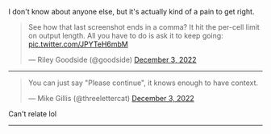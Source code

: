 I don't know about anyone else, but it's actually kind of a pain to get right.

<blockquote class="twitter-tweet"><p lang="en" dir="ltr">See how that last screenshot ends in a comma? It hit the per-cell limit on output length. All you have to do is ask it to keep going: <a href="https://t.co/JPYTeH6mbM">pic.twitter.com/JPYTeH6mbM</a></p>&mdash; Riley Goodside (@goodside) <a href="https://twitter.com/goodside/status/1599094067534516225?ref_src=twsrc%5Etfw">December 3, 2022</a></blockquote> 

---

<blockquote class="twitter-tweet"><p lang="en" dir="ltr">You can just say &quot;Please continue&quot;, it knows enough to have context.</p>&mdash; Mike Gillis (@threelettercat) <a href="https://twitter.com/threelettercat/status/1599110921841872896?ref_src=twsrc%5Etfw">December 3, 2022</a></blockquote>

Can't relate lol

---

